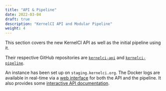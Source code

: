 ```yaml
---
title: "API & Pipeline"
date: 2022-03-04
draft: true
description: "KernelCI API and Modular Pipeline"
weight: 4
---
```


This section covers the new KernelCI API as well as the initial pipeline using
it.

Their respective GitHub repositories are
[`kernelci-api`](https://github.com/kernelci/kernelci-api.git) and
[`kernelci-pipeline`](https://github.com/kernelci/kernelci-pipeline.git).

An instance has been set up on `staging.kernelci.org`.  The Docker logs are
available in real-time via a [web
interface](https://staging.kernelci.org:9088/) for both the API and the
pipeline.  It also provides some [interactive API
documentation](https://staging.kernelci.org:9000/docs).
